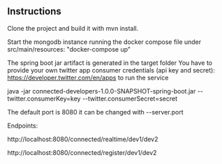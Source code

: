 ## Instructions

Clone the project and build it with mvn install.

Start the mongodb instance running the docker compose file under src/main/resources:
"docker-compose up"

The spring boot jar artifact is generated in the target folder
You have to provide your own twitter app consumer credentials (api key and secret): <https://developer.twitter.com/en/apps> to
run the service

java -jar connected-developers-1.0.0-SNAPSHOT-spring-boot.jar --twitter.consumerKey=key --twitter.consumerSecret=secret

The default port is 8080 it can be changed with --server.port

Endpoints:

http://localhost:8080/connected/realtime/dev1/dev2

http://localhost:8080/connected/register/dev1/dev2

